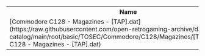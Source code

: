<table>
<tr><th>Name</th><th>Size</th></tr>
<tr><td>
[Commodore C128 - Magazines - [TAP].dat](https://raw.githubusercontent.com/open-retrogaming-archive/dat-catalog/main/root/basic/TOSEC/Commodore/C128/Magazines/[TAP]/Commodore C128 - Magazines - [TAP].dat)
</td><td>908</td></tr>
</table>
